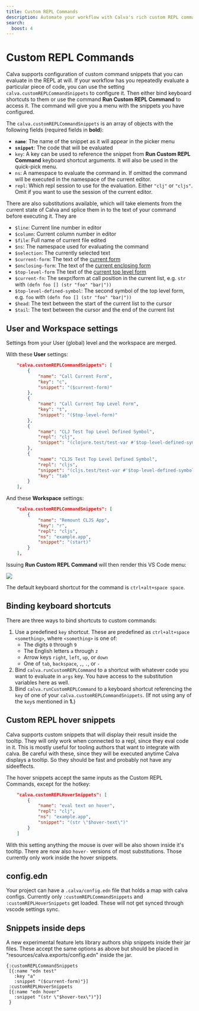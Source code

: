 ```yaml
---
title: Custom REPL Commands
description: Automate your workflow with Calva's rich custom REPL commands facilities
search:
  boost: 4
---
```


# Custom REPL Commands

Calva supports configuration of custom command snippets that you can evaluate in the REPL at will. If your workflow has you repeatedly evaluate a particular piece of code, you can use the setting `calva.customREPLCommandSnippets` to configure it. Then either bind keyboard shortcuts to them or use the command **Run Custom REPL Command** to access it. The command will give you a menu with the snippets you have configured.

The `calva.customREPLCommandSnippets` is an array of objects with the following fields (required fields in **bold**):

* **`name`**: The name of the snippet as it will appear in the picker menu
* **`snippet`**: The code that will be evaluated
* `key`: A key can be used to reference the snippet from **Run Custom REPL Command** keyboard shortcut arguments. It will also be used in the quick-pick menu.
* `ns`: A namespace to evaluate the command in. If omitted the command will be executed in the namespace of the current editor.
* `repl`: Which repl session to use for the evaluation. Either `"clj"` or `"cljs"`. Omit if you want to use the session of the current editor.

There are also substitutions available, which will take elements from the current state of Calva and splice them in to the text of your command before executing it. They are

* `$line`: Current line number in editor
* `$column`: Current column number in editor
* `$file`: Full name of current file edited
* `$ns`: The namespace used for evaluating the command
* `$selection`: The currently selected text
* `$current-form`: The text of the [current form](evaluation.md#current-form)
* `$enclosing-form`: The text of the [current enclosing form](evaluation.md#evaluate-enclosing-form)
* `$top-level-form` The text of the [current top level form](evaluation.md#current-top-level-form)
* `$current-fn`: The sexpr/form at call position in the current list, e.g. `str` with `(defn foo [] (str "foo" "bar|"))`
* `$top-level-defined-symbol`: The second symbol of the top level form, e.g. `foo` with `(defn foo [] (str "foo" "bar|"))`
* `$head`: The text between the start of the current list to the cursor
* `$tail`: The text between the cursor and the end of the current list

## User and Workspace settings

Settings from your User (global) level and the workspace are merged.

With these **User** settings:

```json
    "calva.customREPLCommandSnippets": [
        {
            "name": "Call Current Form",
            "key": "c",
            "snippet": "($current-form)"
        },
        {
            "name": "Call Current Top Level Form",
            "key": "t",
            "snippet": "($top-level-form)"
        },
        {
            "name": "CLJ Test Top Level Defined Symbol",
            "repl": "clj",
            "snippet": "(clojure.test/test-var #'$top-level-defined-symbol)"
        },
        {
            "name": "CLJS Test Top Level Defined Symbol",
            "repl": "cljs",
            "snippet": "(cljs.test/test-var #'$top-level-defined-symbol)",
            "key": "tab"
        }
    ],
```

And these **Workspace** settings:

```json
    "calva.customREPLCommandSnippets": [
        {
            "name": "Remount CLJS App",
            "key": "r",
            "repl": "cljs",
            "ns": "example.app",
            "snippet": "(start)"
        }
    ],

```

Issuing **Run Custom REPL Command** will then render this VS Code menu:

![](images/custom-command-menu.png)

The default keyboard shortcut for the command is `ctrl+alt+space space`.

## Binding keyboard shortcuts

There are three ways to bind shortcuts to custom commands:

1. Use a predefined `key` shortcut. These are predefined as `ctrl+alt+space <something>`, where `<something>` is one of:
    * The digits `0` through `9`
    * The English letters `a` through `z`
    * Arrow keys `right`, `left`, `up`, or `down`
    * One of `tab`, `backspace`, `,`, `.`, or `-` 
2. Bind `calva.runCustomREPLCommand` to a shortcut with whatever code you want to evaluate in `args` key. You have access to the substitution variables here as well.
3. Bind `calva.runCustomREPLCommand` to a keyboard shortcut referencing the `key` of one of your `calva.customREPLCommandSnippets`. (If not using any of the `key`s mentioned in **1.**)

## Custom REPL hover snippets

Calva supports custom snippets that will display their result inside the tooltip. They will only work when connected to a repl, since they eval code in it.
This is mostly useful for tooling authors that want to integrate with calva.
Be careful with these, since they will be executed anytime Calva displays a tooltip. So they should be fast and probably not have any sideeffects.

The hover snippets accept the same inputs as the Custom REPL Commands, except for the hotkey:

```json
    "calva.customREPLHoverSnippets": [
        {
            "name": "eval text on hover",
            "repl": "clj",
            "ns": "example.app",
            "snippet": "(str \"$hover-text\")"
        }
    ]
```

With this setting anything the mouse is over will be also shown inside it's tooltip.
There are now also `hover-` versions of most substitutions. Those currently only work inside the hover snippets.

## config.edn

Your project can have a `.calva/config.edn` file that holds a map with calva configs. Currently only `:customREPLCommandSnippets` and `:customREPLHoverSnippets` get loaded.
These will not get synced through vscode settings sync.

## Snippets inside deps

A new experimental feature lets library authors ship snippets inside their jar files. These accept the same options as above but should be placed in "resources/calva.exports/config.edn" inside the jar.

```edn
{:customREPLCommandSnippets 
 [{:name "edn test"
   :key "a"
   :snippet "($current-form)"}]
 :customREPLHoverSnippets
 [{:name "edn hover"
   :snippet "(str \"$hover-tex\")"}]
 }
```
